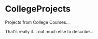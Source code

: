 CollegeProjects
===============

Projects from College Courses... 

That's really it... not much else to describe...


